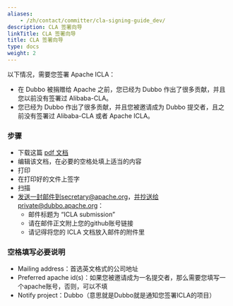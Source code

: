 ```yaml
---
aliases:
    - /zh/contact/committer/cla-signing-guide_dev/
description: CLA 签署向导
linkTitle: CLA 签署向导
title: CLA 签署向导
type: docs
weight: 2
---
```




以下情况，需要您签署 Apache ICLA：

* 在 Dubbo 被捐赠给 Apache 之前，您已经为 Dubbo 作出了很多贡献，并且您以前没有签署过 Alibaba-CLA。
* 您已经为 Dubbo 作出了很多贡献，并且您被邀请成为 Dubbo 提交者，且之前没有签署过 Alibaba-CLA 或者 Apache ICLA。

### 步骤

* 下载这篇 [pdf 文档](https://www.apache.org/licenses/icla.pdf)
* 编辑该文档，在必要的空格处填上适当的内容
* 打印
* 在打印好的文件上签字
* 扫描
* 发送一封邮件到secretary@apache.org，并抄送给private@dubbo.apache.org：
  * 邮件标题为 “ICLA submission”
  * 请在邮件正文附上您的github账号链接
  * 请记得将您的 ICLA 文档放入邮件的附件里

### 空格填写必要说明

* Mailing address：首选英文格式的公司地址
* Preferred apache id(s)：如果您被邀请成为一名提交者，那么需要您填写一个apache账号，否则，可以不填
* Notify project：Dubbo（意思就是Dubbo就是通知您签署ICLA的项目）